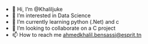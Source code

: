 - 👋 Hi, I’m @Khaliljuke
- 👀 I’m interested in Data Science
- 🌱 I’m currently learning python (.Net) and c
- 💞️ I’m looking to collaborate on a C project 
- 📫 How to reach me ahmedkhalil.bensassi@esprit.tn 

<!---
Khaliljuke/Khaliljuke is a ✨ special ✨ repository because its `README.md` (this file) appears on your GitHub profile.
You can click the Preview link to take a look at your changes.
--->
